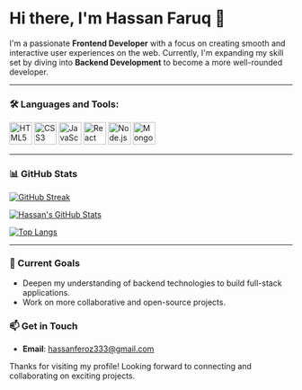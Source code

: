 # Hi there, I'm Hassan Faruq 👋

I'm a passionate **Frontend Developer** with a focus on creating smooth and interactive user experiences on the web. Currently, I'm expanding my skill set by diving into **Backend Development** to become a more well-rounded developer.

---

### 🛠️ Languages and Tools:

<p align="left">
  <img src="https://cdn.jsdelivr.net/gh/devicons/devicon/icons/html5/html5-original.svg" alt="HTML5" width="40" height="40"/>
  <img src="https://cdn.jsdelivr.net/gh/devicons/devicon/icons/css3/css3-original.svg" alt="CSS3" width="40" height="40"/>
  <img src="https://cdn.jsdelivr.net/gh/devicons/devicon/icons/javascript/javascript-original.svg" alt="JavaScript" width="40" height="40"/>
  <img src="https://cdn.jsdelivr.net/gh/devicons/devicon/icons/react/react-original.svg" alt="React" width="40" height="40"/>
  <img src="https://cdn.jsdelivr.net/gh/devicons/devicon/icons/nodejs/nodejs-original.svg" alt="Node.js" width="40" height="40"/>
  <img src="https://cdn.jsdelivr.net/gh/devicons/devicon/icons/mongodb/mongodb-original.svg" alt="MongoDB" width="40" height="40"/>
</p>

---

### 📊 GitHub Stats

[![GitHub Streak](https://streak-stats.demolab.com/?user=Faruq-Feroz&theme=radical&hide_border=true)](https://git.io/streak-stats)

[![Hassan's GitHub Stats](https://github-readme-stats.vercel.app/api?username=Faruq-Feroz&show_icons=true&theme=radical)](https://github.com/Faruq-Feroz)

[![Top Langs](https://github-readme-stats.vercel.app/api/top-langs/?username=Faruq-Feroz&layout=compact&theme=radical)](https://github.com/Faruq-Feroz)

---

### 🎯 Current Goals
- Deepen my understanding of backend technologies to build full-stack applications.
- Work on more collaborative and open-source projects.

### 📫 Get in Touch
- **Email**: [hassanferoz333@gmail.com](mailto:hassanferoz333@gmail.com)

Thanks for visiting my profile! Looking forward to connecting and collaborating on exciting projects.
